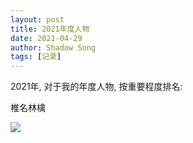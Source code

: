 ```yaml
---
layout: post
title: 2021年度人物
date: 2021-04-29
author: Shadow Song
tags: [记录]
---
```


2021年, 对于我的年度人物, 按重要程度排名: 

椎名林檎

![](https://lh3.googleusercontent.com/pw/ACtC-3fVnJAQzh0qhK4z8FIgvxnyP5Tb1FDNXyNg-7lVcqurCourtu-_niYAJ5dDrTE7NTw-Lnykimq21qu0P60lK9OiQM1Yc4PSAHvUeAjXuGMJw5R7a0caBrNC-YmetnFvW5_l1r2DkOdwjz7uX_Jiq0lG=w1620-h911-no?authuser=0)